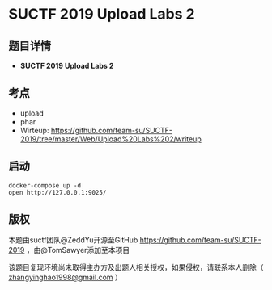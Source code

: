 # SUCTF 2019 Upload Labs 2

## 题目详情

- **SUCTF 2019 Upload Labs 2**

## 考点

- upload
- phar
- Wirteup: https://github.com/team-su/SUCTF-2019/tree/master/Web/Upload%20Labs%202/writeup

## 启动

```
docker-compose up -d
open http://127.0.0.1:9025/
```

## 版权

本题由suctf团队@ZeddYu开源至GitHub https://github.com/team-su/SUCTF-2019 ，由@TomSawyer添加至本项目

该题目复现环境尚未取得主办方及出题人相关授权，如果侵权，请联系本人删除（ zhangyinghao1998@gmail.com ）